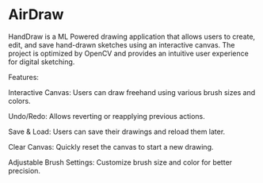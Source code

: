 # AirDraw
HandDraw is a ML Powered drawing application that allows users to create, edit, and save hand-drawn sketches using an interactive canvas. The project is optimized by OpenCV and provides an intuitive user experience for digital sketching.

Features:

Interactive Canvas: Users can draw freehand using various brush sizes and colors.

Undo/Redo: Allows reverting or reapplying previous actions.

Save & Load: Users can save their drawings and reload them later.

Clear Canvas: Quickly reset the canvas to start a new drawing.

Adjustable Brush Settings: Customize brush size and color for better precision.
